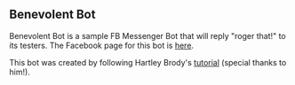 ## Benevolent Bot

Benevolent Bot is a sample FB Messenger Bot that will reply "roger that!" to its testers. The Facebook page
for this bot is [here](https://www.facebook.com/benevolentbot/).

This bot was created by following Hartley Brody's [tutorial](https://blog.hartleybrody.com/fb-messenger-bot/) (special thanks to him!).